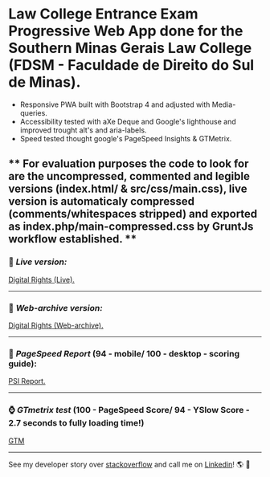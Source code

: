 # Law College Entrance Exam Progressive Web App done for the Southern Minas Gerais Law College (FDSM - Faculdade de Direito do Sul de Minas).

- Responsive PWA built with Bootstrap 4 and adjusted with Media-queries.
- Accessibility tested with aXe Deque and Google's lighthouse and improved trought alt's and aria-labels.
- Speed tested thought google's PageSpeed Insights & GTMetrix.

** For evaluation purposes the code to look for are the uncompressed, commented and legible versions (index.html/ & src/css/main.css), live version is automaticaly compressed (comments/whitespaces stripped) and exported as index.php/main-compressed.css by GruntJs workflow established. ** 
<br>
---

### :metal: *Live version:* 
[Digital Rights (Live).](https://www.fdsm.edu.br/vestibular/)

---

### :date: *Web-archive version:*
[Digital Rights (Web-archive).](https://web.archive.org/web/20190917200810/https://www.fdsm.edu.br/vestibular/)

---

### :rabbit2: *PageSpeed Report* (**94** - mobile/ **100** - desktop - scoring guide):
[PSI Report.](https://developers.google.com/speed/pagespeed/insights/?url=https%3A%2F%2Fwww.fdsm.edu.br%2Fvestibular%2F&tab=desktop)

---

### :watch: *GTmetrix test* (**100** - PageSpeed Score/ **94** - YSlow Score - 2.7 seconds to fully loading time!)
[GTM](https://gtmetrix.com/reports/www.fdsm.edu.br/JJmuwrgM)

---

See my developer story over [stackoverflow](https://stackoverflow.com/story/andreygomes87b) and call me on [Linkedin](https://www.linkedin.com/in/andreygomes87b/)! :earth_americas: :metal: 
